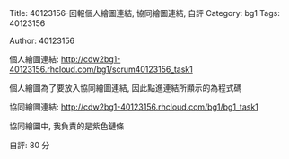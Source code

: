 Title: 40123156-回報個人繪圖連結, 協同繪圖連結, 自評
Category: bg1
Tags: 40123156

Author: 40123156

<!-- PELICAN_END_SUMMARY -->

個人繪圖連結: <a href="http://cdw2bg1-40123156.rhcloud.com/bg1/scrum40123156_task1">http://cdw2bg1-40123156.rhcloud.com/bg1/scrum40123156_task1</a>

個人繪圖為了要放入協同繪圖連結, 因此點進連結所顯示的為程式碼

協同繪圖連結: <a href="http://cdw2bg1-40123156.rhcloud.com/bg1/bg1_task1">http://cdw2bg1-40123156.rhcloud.com/bg1/bg1_task1</a>

協同繪圖中, 我負責的是紫色鏈條

自評: 80 分
